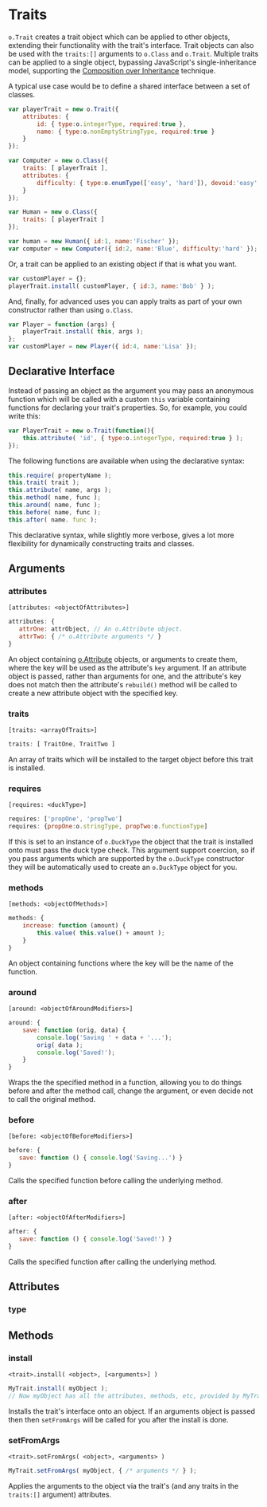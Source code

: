 # Traits

`o.Trait` creates a trait object which can be applied to other objects,
extending their functionality with the trait's interface.  Trait objects
can also be used with the `traits:[]` arguments to `o.Class` and `o.Trait`.
Multiple traits can be applied to a single object, bypassing JavaScript's
single-inheritance model, supporting the
[Composition over Inheritance](http://en.wikipedia.org/wiki/Composition_over_inheritance)
technique.

A typical use case would be to define a shared interface between a set of classes.

```js
var playerTrait = new o.Trait({
    attributes: {
        id: { type:o.integerType, required:true },
        name: { type:o.nonEmptyStringType, required:true }
    }
});

var Computer = new o.Class({
    traits: [ playerTrait ],
    attributes: {
        difficulty: { type:o.enumType(['easy', 'hard']), devoid:'easy' }
    }
});

var Human = new o.Class({
    traits: [ playerTrait ]
});

var human = new Human({ id:1, name:'Fischer' });
var computer = new Computer({ id:2, name:'Blue', difficulty:'hard' });
```

Or, a trait can be applied to an existing object if that is what you want.

```js
var customPlayer = {};
playerTrait.install( customPlayer, { id:3, name:'Bob' } );
```

And, finally, for advanced uses you can apply traits as part of your own constructor
rather than using `o.Class`.

```js
var Player = function (args) {
    playerTrait.install( this, args );
};
var customPlayer = new Player({ id:4, name:'Lisa' });
```

## Declarative Interface

Instead of passing an object as the argument you may pass an anonymous function
which will be called with a custom `this` variable containing functions for
declaring your trait's properties.  So, for example, you could write this:

```js
var PlayerTrait = new o.Trait(function(){
    this.attribute( 'id', { type:o.integerType, required:true } );
});
```

The following functions are available when using the declarative syntax:

```js
this.require( propertyName );
this.trait( trait );
this.attribute( name, args );
this.method( name, func );
this.around( name, func );
this.before( name, func );
this.after( name. func );
```

This declarative syntax, while slightly more verbose, gives a lot more
flexibility for dynamically constructing traits and classes.

## Arguments

### attributes

    [attributes: <objectOfAttributes>]

```js
attributes: {
   attrOne: attrObject, // An o.Attribute object.
   attrTwo: { /* o.Attribute arguments */ }
}
```

An object containing [o.Attribute](Attributes.md) objects, or arguments to create them,
where the key will be used as the attribute's `key` argument.  If an attribute object
is passed, rather than arguments for one, and the attribute's key does not match then
the attribute's `rebuild()` method will be called to create a new attribute object with
the specified key.

### traits

    [traits: <arrayOfTraits>]

```js
traits: [ TraitOne, TraitTwo ]
```

An array of traits which will be installed to the target object before this trait is installed.

### requires

    [requires: <duckType>]

```js
requires: ['propOne', 'propTwo']
requires: {propOne:o.stringType, propTwo:o.functionType]
```

If this is set to an instance of `o.DuckType` the object that the trait is installed onto
must pass the duck type check.  This argument support coercion, so if you pass arguments
which are supported by the `o.DuckType` constructor they will be automatically used to
create an `o.DuckType` object for you.

### methods

    [methods: <objectOfMethods>]

```js
methods: {
    increase: function (amount) {
        this.value( this.value() + amount );
    }
}
```

An object containing functions where the key will be the name of the function.

### around

    [around: <objectOfAroundModifiers>]

```js
around: {
    save: function (orig, data) {
        console.log('Saving ' + data + '...');
        orig( data );
        console.log('Saved!');
    }
}
```

Wraps the the specified method in a function, allowing you to do things before and
after the method call, change the argument, or even decide not to call the original method.

### before

    [before: <objectOfBeforeModifiers>]

```js
before: {
   save: function () { console.log('Saving...') }
}
```

Calls the specified function before calling the underlying method.

### after

    [after: <objectOfAfterModifiers>]

```js
after: {
   save: function () { console.log('Saved!') }
}
```

Calls the specified function after calling the underlying method.

## Attributes

### type

## Methods

### install

    <trait>.install( <object>, [<arguments>] )

```js
MyTrait.install( myObject );
// Now myObject has all the attributes, methods, etc, provided by MyTrait.
```

Installs the trait's interface onto an object.  If an arguments object is passed then
then `setFromArgs` will be called for you after the install is done.

### setFromArgs

    <trait>.setFromArgs( <object>, <arguments> )

```js
MyTrait.setFromArgs( myObject, { /* arguments */ } );
```

Applies the arguments to the object via the trait's (and any traits in the
`traits:[]` argument) attributes.

